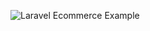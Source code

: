 ![Laravel Ecommerce Example](https://user-images.githubusercontent.com/4316355/36414878-d41987b2-15f1-11e8-9f2c-6c3a68e4a14b.gif)
